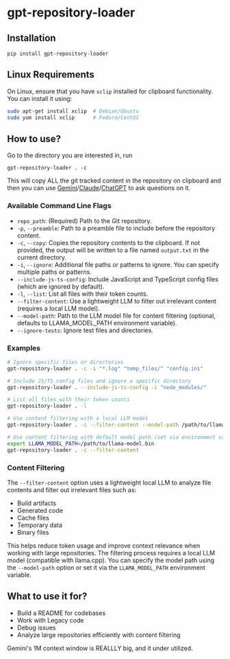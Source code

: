 # gpt-repository-loader

## Installation

`pip install gpt-repository-loader`

## Linux Requirements
On Linux, ensure that you have `xclip` installed for clipboard functionality. You can install it using:
```bash
sudo apt-get install xclip  # Debian/Ubuntu
sudo yum install xclip      # Fedora/CentOS
```

## How to use?
Go to the directory you are interested in, run
```
gpt-repository-loader . -c
```
This will copy ALL the git tracked content in the repository on clipboard and then you can use [Gemini](https://aistudio.google.com/app/prompts/new_chat)/[Claude](https://claude.ai)/[ChatGPT](https://chatgpt.com) to ask questions on it.

### Available Command Line Flags
* `repo_path`: (Required) Path to the Git repository.
* `-p`, `--preamble`: Path to a preamble file to include before the repository content.
* `-c`, `--copy`: Copies the repository contents to the clipboard. If not provided, the output will be written to a file named `output.txt` in the current directory.
* `-i`, `--ignore`: Additional file paths or patterns to ignore. You can specify multiple paths or patterns.
* `--include-js-ts-config`: Include JavaScript and TypeScript config files (which are ignored by default).
* `-l`, `--list`: List all files with their token counts.
* `--filter-content`: Use a lightweight LLM to filter out irrelevant content (requires a local LLM model).
* `--model-path`: Path to the LLM model file for content filtering (optional, defaults to LLAMA_MODEL_PATH environment variable).
* `--ignore-tests`: Ignore test files and directories.

### Examples
```bash
# Ignore specific files or directories
gpt-repository-loader . -c -i "*.log" "temp_files/" "config.ini"

# Include JS/TS config files and ignore a specific directory
gpt-repository-loader . --include-js-ts-config -i "node_modules/"

# List all files with their token counts
gpt-repository-loader . -l

# Use content filtering with a local LLM model
gpt-repository-loader . -c --filter-content --model-path /path/to/llama-model.bin

# Use content filtering with default model path (set via environment variable)
export LLAMA_MODEL_PATH=/path/to/llama-model.bin
gpt-repository-loader . -c --filter-content
```

### Content Filtering
The `--filter-content` option uses a lightweight local LLM to analyze file contents and filter out irrelevant files such as:
- Build artifacts
- Generated code
- Cache files
- Temporary data
- Binary files

This helps reduce token usage and improve context relevance when working with large repositories. The filtering process requires a local LLM model (compatible with llama.cpp). You can specify the model path using the `--model-path` option or set it via the `LLAMA_MODEL_PATH` environment variable.

## What to use it for?
- Build a README for codebases
- Work with Legacy code
- Debug issues
- Analyze large repositories efficiently with content filtering

Gemini's 1M context window is REALLLY big, and it under utilized.